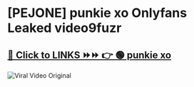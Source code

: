 
 # [PEJONE] punkie xo Onlyfans Leaked video9fuzr

## <h2><a href="https://clipsfans.com/punkie_xo&ref=git">🔗 Click to LINKS ⏩⏩ 👉 🟢 punkie xo </a></h2>

<a href="https://clipsfans.com/punkie_xo&ref=git" rel="nofollow" data-target="animated-image.originalLink"><img src="https://i.ibb.co.com/xMMVF88/686577567.gif" alt="Viral Video Original" style="max-width: 100%; display: inline-block;" data-target="animated-image.originalImage"></a>

